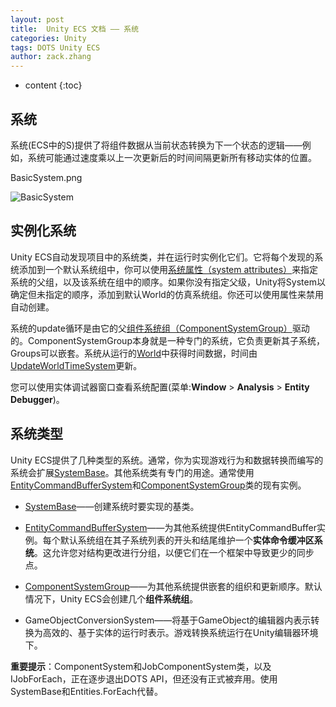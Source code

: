 ```yaml
---
layout: post
title:  Unity ECS 文档 —— 系统
categories: Unity
tags: DOTS Unity ECS
author: zack.zhang
---
```


* content
{:toc}

<!-- more -->

## 系统

系统(ECS中的S)提供了将组件数据从当前状态转换为下一个状态的逻辑——例如，系统可能通过速度乘以上一次更新后的时间间隔更新所有移动实体的位置。

BasicSystem.png

![BasicSystem](https://zd304.github.io/assets/img/ECS/BasicSystem.png)<br/>

## 实例化系统

Unity ECS自动发现项目中的系统类，并在运行时实例化它们。它将每个发现的系统添加到一个默认系统组中，你可以使用<a href="">系统属性（system attributes）</a>来指定系统的父组，以及该系统在组中的顺序。如果你没有指定父级，Unity将System以确定但未指定的顺序，添加到默认World的仿真系统组。你还可以使用属性来禁用自动创建。

系统的update循环是由它的父<a href="">组件系统组（ComponentSystemGroup）</a>驱动的。ComponentSystemGroup本身就是一种专门的系统，它负责更新其子系统，Groups可以嵌套。系统从运行的<a href="">World</a>中获得时间数据，时间由<a href="https://docs.unity3d.com/Packages/com.unity.entities@0.13/api/Unity.Entities.UpdateWorldTimeSystem.html">UpdateWorldTimeSystem</a>更新。

您可以使用实体调试器窗口查看系统配置(菜单:**Window** > **Analysis** > **Entity Debugger**)。

## 系统类型

Unity ECS提供了几种类型的系统。通常，你为实现游戏行为和数据转换而编写的系统会扩展<a href="">SystemBase</a>。其他系统类有专门的用途。通常使用<a href="">EntityCommandBufferSystem</a>和<a href="">ComponentSystemGroup</a>类的现有实例。

* <a href="">SystemBase</a>——创建系统时要实现的基类。

* <a href="">EntityCommandBufferSystem</a>——为其他系统提供EntityCommandBuffer实例。每个默认系统组在其子系统列表的开头和结尾维护一个**实体命令缓冲区系统**。这允许您对结构更改进行分组，以便它们在一个框架中导致更少的同步点。

* <a href="">ComponentSystemGroup</a>——为其他系统提供嵌套的组织和更新顺序。默认情况下，Unity ECS会创建几个**组件系统组**。

* GameObjectConversionSystem——将基于GameObject的编辑器内表示转换为高效的、基于实体的运行时表示。游戏转换系统运行在Unity编辑器环境下。

**重要提示**：ComponentSystem和JobComponentSystem类，以及IJobForEach，正在逐步退出DOTS API，但还没有正式被弃用。使用SystemBase和Entities.ForEach代替。